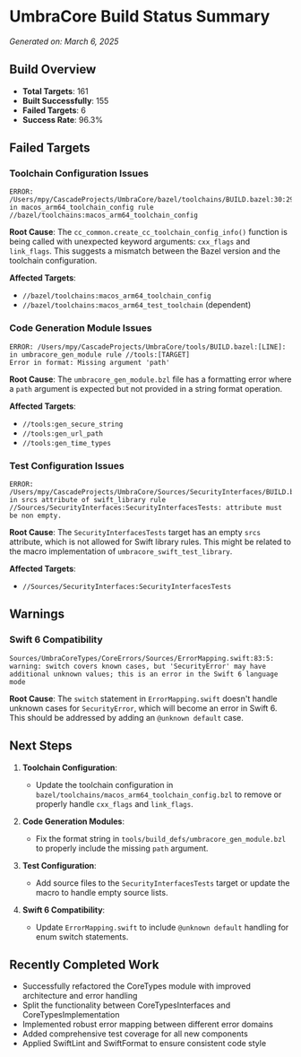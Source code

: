 # UmbraCore Build Status Summary

*Generated on: March 6, 2025*

## Build Overview

- **Total Targets**: 161
- **Built Successfully**: 155
- **Failed Targets**: 6
- **Success Rate**: 96.3%

## Failed Targets

### Toolchain Configuration Issues

```
ERROR: /Users/mpy/CascadeProjects/UmbraCore/bazel/toolchains/BUILD.bazel:30:29: in macos_arm64_toolchain_config rule //bazel/toolchains:macos_arm64_toolchain_config
```

**Root Cause**: The `cc_common.create_cc_toolchain_config_info()` function is being called with unexpected keyword arguments: `cxx_flags` and `link_flags`. This suggests a mismatch between the Bazel version and the toolchain configuration.

**Affected Targets**:
- `//bazel/toolchains:macos_arm64_toolchain_config`
- `//bazel/toolchains:macos_arm64_test_toolchain` (dependent)

### Code Generation Module Issues

```
ERROR: /Users/mpy/CascadeProjects/UmbraCore/tools/BUILD.bazel:[LINE]: in umbracore_gen_module rule //tools:[TARGET]
Error in format: Missing argument 'path'
```

**Root Cause**: The `umbracore_gen_module.bzl` file has a formatting error where a `path` argument is expected but not provided in a string format operation.

**Affected Targets**:
- `//tools:gen_secure_string`
- `//tools:gen_url_path`
- `//tools:gen_time_types`

### Test Configuration Issues

```
ERROR: /Users/mpy/CascadeProjects/UmbraCore/Sources/SecurityInterfaces/BUILD.bazel:37:29: in srcs attribute of swift_library rule //Sources/SecurityInterfaces:SecurityInterfacesTests: attribute must be non empty.
```

**Root Cause**: The `SecurityInterfacesTests` target has an empty `srcs` attribute, which is not allowed for Swift library rules. This might be related to the macro implementation of `umbracore_swift_test_library`.

**Affected Targets**:
- `//Sources/SecurityInterfaces:SecurityInterfacesTests`

## Warnings

### Swift 6 Compatibility

```
Sources/UmbraCoreTypes/CoreErrors/Sources/ErrorMapping.swift:83:5: warning: switch covers known cases, but 'SecurityError' may have additional unknown values; this is an error in the Swift 6 language mode
```

**Root Cause**: The `switch` statement in `ErrorMapping.swift` doesn't handle unknown cases for `SecurityError`, which will become an error in Swift 6. This should be addressed by adding an `@unknown default` case.

## Next Steps

1. **Toolchain Configuration**:
   - Update the toolchain configuration in `bazel/toolchains/macos_arm64_toolchain_config.bzl` to remove or properly handle `cxx_flags` and `link_flags`.

2. **Code Generation Modules**:
   - Fix the format string in `tools/build_defs/umbracore_gen_module.bzl` to properly include the missing `path` argument.

3. **Test Configuration**:
   - Add source files to the `SecurityInterfacesTests` target or update the macro to handle empty source lists.

4. **Swift 6 Compatibility**:
   - Update `ErrorMapping.swift` to include `@unknown default` handling for enum switch statements.

## Recently Completed Work

- Successfully refactored the CoreTypes module with improved architecture and error handling
- Split the functionality between CoreTypesInterfaces and CoreTypesImplementation
- Implemented robust error mapping between different error domains
- Added comprehensive test coverage for all new components
- Applied SwiftLint and SwiftFormat to ensure consistent code style
